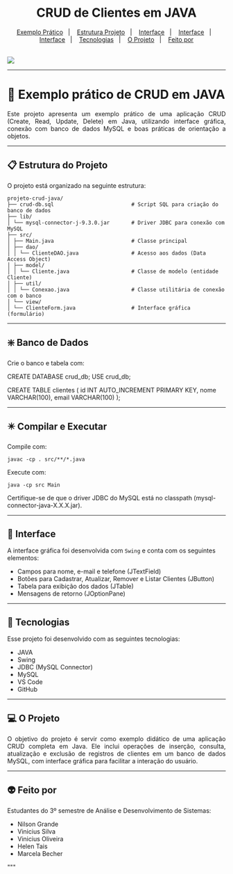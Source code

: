 <h1 align="center"> CRUD de Clientes em JAVA </h1>

<p align="center">
  <a href="#exemplo-prático-de-crud-em-java">Exemplo Prático</a>&nbsp;&nbsp;&nbsp;|&nbsp;&nbsp;&nbsp;
  <a href="#estrutura-do-projeto">Estrutura Projeto</a>&nbsp;&nbsp;&nbsp;|&nbsp;&nbsp;&nbsp;
  <a href="#banco-de-dados">Interface</a>&nbsp;&nbsp;&nbsp;|&nbsp;&nbsp;&nbsp;
  <a href="#compilar-e-executar">Interface</a>&nbsp;&nbsp;&nbsp;|&nbsp;&nbsp;&nbsp;
  <a href="#interface">Interface</a>&nbsp;&nbsp;&nbsp;|&nbsp;&nbsp;&nbsp;
  <a href="#-tecnologias">Tecnologias</a>&nbsp;&nbsp;&nbsp;|&nbsp;&nbsp;&nbsp;
  <a href="#-o-projeto">O Projeto</a>&nbsp;&nbsp;&nbsp;|&nbsp;&nbsp;&nbsp;
  <a href="#-feito-por">Feito por</a>
</p>
<br>

<a href="https://github.com/Ncgrande">
  <img align="center" src="https://img.shields.io/static/v1?label=github&message=NilsonGrande&color=7159c1&style=for-the-badge&logo=ghost"/>
</a>

---

# 🍵 Exemplo prático de CRUD em JAVA

<p align="justify">Este projeto apresenta um exemplo prático de uma aplicação CRUD (Create, Read, Update, Delete) em Java, utilizando interface gráfica, conexão com banco de dados MySQL e boas práticas de orientação a objetos.</p>

---

## 📋 Estrutura do Projeto

O projeto está organizado na seguinte estrutura:
```
projeto-crud-java/
├── crud-db.sql                         # Script SQL para criação do banco de dados
├── lib/
│ └── mysql-connector-j-9.3.0.jar       # Driver JDBC para conexão com MySQL
├── src/
│ ├── Main.java                         # Classe principal
│ ├── dao/
│ │ └── ClienteDAO.java                 # Acesso aos dados (Data Access Object)
│ ├── model/
│ │ └── Cliente.java                    # Classe de modelo (entidade Cliente)
│ ├── util/
│ │ └── Conexao.java                    # Classe utilitária de conexão com o banco
│ └── view/
│ └── ClienteForm.java                  # Interface gráfica (formulário)
```

---


## ❇️ Banco de Dados

Crie o banco e tabela com:

CREATE DATABASE crud_db;
USE crud_db;

CREATE TABLE clientes (
    id INT AUTO_INCREMENT PRIMARY KEY,
    nome VARCHAR(100),
    email VARCHAR(100)
);

---


## ✴️ Compilar e Executar

Compile com:

    javac -cp . src/**/*.java

Execute com:

    java -cp src Main

Certifique-se de que o driver JDBC do MySQL está no classpath (mysql-connector-java-X.X.X.jar).

---


## 📌 Interface

A interface gráfica foi desenvolvida com `Swing` e conta com os seguintes elementos:

- Campos para nome, e-mail e telefone (JTextField)
- Botões para Cadastrar, Atualizar, Remover e Listar Clientes (JButton)
- Tabela para exibição dos dados (JTable)
- Mensagens de retorno (JOptionPane)

---


## 🚀 Tecnologias

Esse projeto foi desenvolvido com as seguintes tecnologias:

- JAVA 
- Swing
- JDBC (MySQL Connector)
- MySQL
- VS Code
- GitHub

---


## 💻 O Projeto

<p align="justify">O objetivo do projeto é servir como exemplo didático de uma aplicação CRUD completa em Java. Ele inclui operações de inserção, consulta, atualização e exclusão de registros de clientes em um banco de dados MySQL, com interface gráfica para facilitar a interação do usuário.</p>

---


## 👽 Feito por

Estudantes do 3º semestre de Análise e Desenvolvimento de Sistemas:

- Nilson Grande
- Vinicius Silva
- Vinicius Oliveira
- Helen Tais
- Marcela Becher

"""


